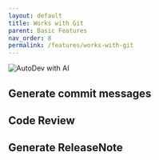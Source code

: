 ```yaml
---
layout: default
title: Works with Git
parent: Basic Features
nav_order: 8
permalink: /features/works-with-git
---
```


![AutoDev with AI](https://unitmesh.cc/auto-dev/works-with-git.png)

## Generate commit messages

## Code Review

## Generate ReleaseNote